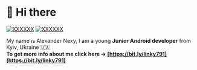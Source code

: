 # :wave: Hi there

[![XXXXXX](https://img.shields.io/badge/-Android-3DDC84?style=for-the-badge&&logo=Android&logoColor=white)](#)
[![XXXXXX](https://img.shields.io/badge/-Kotlin-0095D5?style=for-the-badge&&logo=Kotlin&logoColor=white)](#)


My name is Alexander Nexy, I am a young **Junior Android developer** from Kyiv, Ukraine :ukraine:<br>
**To get more info about me click here -> [https://bit.ly/linky791](https://bit.ly/linky791)**
